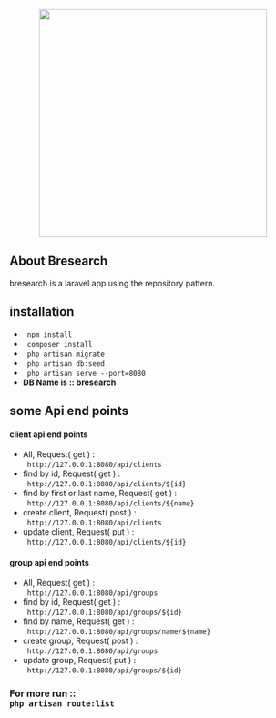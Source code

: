 <p align="center"><img src="https://raw.githubusercontent.com/laravel/art/master/logo-lockup/5%20SVG/2%20CMYK/1%20Full%20Color/laravel-logolockup-cmyk-red.svg" width="400"></p>


## About Bresearch

bresearch is a laravel app using the repository pattern.

## installation
<ul>
  <li> <code> npm install </code> </li>
  <li> <code> composer install </code> </li>
  <li> <code> php artisan migrate </code> </li>
  <li> <code> php artisan db:seed </code> </li>
  <li> <code> php artisan serve --port=8080 </code> </li>
  <li> <b>DB Name is :: bresearch </b></li>
</ul>

## some Api end points
#### client api end points 
<ul>
  <li> All, Request( get ) : <br/> <code> http://127.0.0.1:8080/api/clients </code> </li> 
  <li> find by id, Request( get ) : <br/> <code> http://127.0.0.1:8080/api/clients/${id} </code> </li>
  <li> find by first or last name, Request( get ) : <br/> <code> http://127.0.0.1:8080/api/clients/${name} </code> </li>
  <li> create client, Request( post ) : <br/> <code> http://127.0.0.1:8080/api/clients </code> </li>
  <li> update client, Request( put ) : <br/> <code> http://127.0.0.1:8080/api/clients/${id} </code> </li>
</ul>

#### group api end points 
<ul>
  <li> All, Request( get ) : <br/> <code> http://127.0.0.1:8080/api/groups </code> </li> 
  <li> find by id, Request( get ) : <br/> <code> http://127.0.0.1:8080/api/groups/${id} </code> </li>
  <li> find by name, Request( get ) : <br/> <code> http://127.0.0.1:8080/api/groups/name/${name} </code> </li>
  <li> create group, Request( post ) : <br/> <code> http://127.0.0.1:8080/api/groups </code> </li>
  <li> update group, Request( put ) : <br/> <code> http://127.0.0.1:8080/api/groups/${id} </code> </li>
</ul>

### For more run :: <code> php artisan route:list </code>

